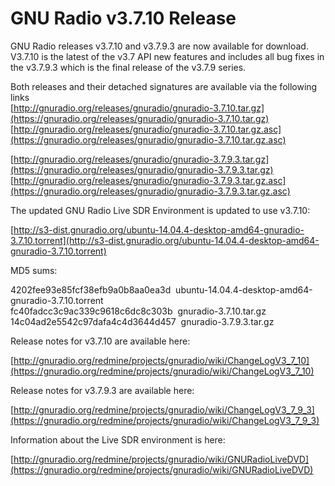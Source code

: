 
# GNU Radio v3.7.10 Release

GNU Radio releases v3.7.10 and v3.7.9.3 are now available for download. V3.7.10 is the latest of the v3.7 API new features and includes all bug fixes in the v3.7.9.3 which is the final release of the v3.7.9 series.

Both releases and their detached signatures are available via the following links<br />
[http://gnuradio.org/releases/gnuradio/gnuradio-3.7.10.tar.gz](https://gnuradio.org/releases/gnuradio/gnuradio-3.7.10.tar.gz)<br />
[http://gnuradio.org/releases/gnuradio/gnuradio-3.7.10.tar.gz.asc](https://gnuradio.org/releases/gnuradio/gnuradio-3.7.10.tar.gz.asc)

[http://gnuradio.org/releases/gnuradio/gnuradio-3.7.9.3.tar.gz](https://gnuradio.org/releases/gnuradio/gnuradio-3.7.9.3.tar.gz)<br />
[http://gnuradio.org/releases/gnuradio/gnuradio-3.7.9.3.tar.gz.asc](https://gnuradio.org/releases/gnuradio/gnuradio-3.7.9.3.tar.gz.asc)

The updated GNU Radio Live SDR Environment is updated to use v3.7.10:

[http://s3-dist.gnuradio.org/ubuntu-14.04.4-desktop-amd64-gnuradio-3.7.10.torrent](http://s3-dist.gnuradio.org/ubuntu-14.04.4-desktop-amd64-gnuradio-3.7.10.torrent)

MD5 sums:

> <p>
4202fee93e85fcf38efb9a0b8aa0ea3d  ubuntu-14.04.4-desktop-amd64-gnuradio-3.7.10.torrent<br />
fc40fadcc3c9ac339c9618c6dc8c303b  gnuradio-3.7.10.tar.gz<br />
14c04ad2e5542c97dafa4c4d3644d457  gnuradio-3.7.9.3.tar.gz</p>

Release notes for v3.7.10 are available here:

[http://gnuradio.org/redmine/projects/gnuradio/wiki/ChangeLogV3_7_10](https://gnuradio.org/redmine/projects/gnuradio/wiki/ChangeLogV3_7_10)

Release notes for v3.7.9.3 are available here:

[http://gnuradio.org/redmine/projects/gnuradio/wiki/ChangeLogV3_7_9_3](https://gnuradio.org/redmine/projects/gnuradio/wiki/ChangeLogV3_7_9_3)

Information about the Live SDR environment is here:

[http://gnuradio.org/redmine/projects/gnuradio/wiki/GNURadioLiveDVD](https://gnuradio.org/redmine/projects/gnuradio/wiki/GNURadioLiveDVD)
